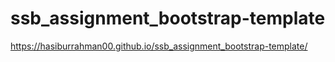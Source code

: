 # ssb_assignment_bootstrap-template
https://hasiburrahman00.github.io/ssb_assignment_bootstrap-template/

